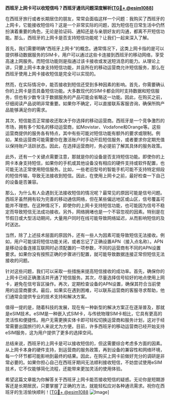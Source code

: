 **西班牙上网卡可以收短信吗？西班牙通讯问题深度解析[[TG💪+ @esim1088](https://t.me/s/esim1088)]**

在西班牙旅行或者长期居住的朋友，常常会面临这样一个问题：我购买了西班牙的上网卡，它能接收短信吗？这是一个非常实际的问题，因为短信在日常生活中仍然扮演着重要的角色，无论是验证码、通知还是与亲朋好友的沟通，都离不开短信功能。那么，西班牙的上网卡是否支持短信功能呢？让我们一起来深入了解。

首先，我们需要明确“西班牙上网卡”的概念。通常情况下，这类上网卡指的是可以提供移动数据服务的SIM卡，用户可以通过这些卡连接到西班牙的移动网络，享受高速上网服务。而短信功能则是指通过该卡接收或发送短消息的能力。从理论上讲，只要上网卡本身支持短信功能，并且所在的移动运营商允许短信服务，那么在西班牙使用上网卡接收短信是完全可以实现的。

然而，在实际情况中，能否接收到短信还受到多种因素的影响。首先，你需要确认你的上网卡是否具备短信功能。大多数现代的SIM卡都会同时支持数据和短信服务，但也有少数专注于数据服务的产品可能会省略这一功能。因此，在购买之前，仔细阅读产品说明非常重要。如果你不确定，可以直接联系客服咨询，确保所购产品能够满足你的需求。

其次，短信能否正常接收还取决于你选择的移动运营商。西班牙是一个竞争激烈的市场，拥有多个知名的移动运营商，如Movistar、Vodafone和Orange等。这些运营商提供的服务各有特点，其中有些可能对短信功能有额外的要求或限制。例如，某些运营商可能需要你在激活账户时手动开启短信服务，或者要求你定期充值以保持账户活跃状态。因此，在选择运营商时，务必提前了解其具体的服务政策。

此外，还有一个关键点需要注意，那就是你的设备是否支持短信功能。即使你的上网卡本身支持短信，如果你的手机或其他设备没有相应的硬件支持或软件配置，也可能无法正常使用短信服务。比如，一些老旧型号的智能手机可能不支持特定频段的短信传输，导致无法接收到短信。因此，在使用上网卡之前，最好检查一下自己的设备是否兼容。

那么，为什么有人会遇到无法接收短信的情况呢？最常见的原因可能是信号问题。西班牙虽然拥有较为完善的移动通信网络，但在某些偏远地区或山区，信号覆盖可能并不理想。在这种情况下，即使你的上网卡支持短信功能，也可能因为信号不稳定而导致短信无法成功接收。另外，网络拥堵也是一个不容忽视的因素。特别是在节假日或大型活动期间，大量用户同时在线可能导致网络延迟，从而影响短信的及时送达。

当然，除了上述技术层面的原因外，还有一些人为因素可能导致短信无法接收。例如，用户可能误将短信功能关闭，或者忘记了正确设置APN（接入点名称）。APN是移动设备连接互联网时必须配置的一项参数，不同的运营商有不同的APN设置要求。如果你没有按照正确的步骤进行配置，就可能导致数据连接正常但短信无法接收的问题。

针对这些问题，我们可以采取一些措施来提高短信接收的成功率。首先，确保你的上网卡已经正确激活并开通了短信服务。其次，尽量选择信号较好的地点使用上网卡，避免在信号盲区操作。再次，定期检查设备的APN设置，确保其符合当前使用的运营商要求。最后，如果实在遇到困难，可以联系运营商的客服寻求帮助，他们通常会提供专业的技术支持和解决方案。

值得一提的是，随着科技的发展，现在有一种新型的解决方案正在逐渐普及，那就是eSIM技术。eSIM是一种嵌入式SIM卡，与传统物理SIM卡相比，它具有更高的灵活性和便捷性。用户无需更换实体卡即可轻松切换运营商和服务计划，这对于经常需要出国旅行的人来说尤为方便。目前，许多西班牙的移动运营商已经开始支持eSIM服务，这为用户提供了更多的选择空间。

总结来说，西班牙的上网卡是可以接收短信的，但这需要综合考虑多方面的因素。从上网卡本身的硬件支持，到运营商的服务政策，再到设备的兼容性和网络环境，每一个环节都可能影响到最终的结果。因此，在购买上网卡前做好充分的调研是非常必要的。如果你担心自己在西班牙期间无法顺利接收短信，不妨尝试使用eSIM技术，它不仅能够简化流程，还能带来更加灵活的使用体验。

希望这篇文章能为你解答关于西班牙上网卡能否接收短信的疑惑。无论你是短期游客还是长期居民，只要掌握了正确的方法，就能轻松应对各种通讯需求。祝你在西班牙的生活愉快顺利！[[TG💪+ @esim1088](https://t.me/s/esim1088) ![Image](https://i.postimg.cc/4NQfJmqS/Snipaste-2025-05-13-00-14-12.png)]